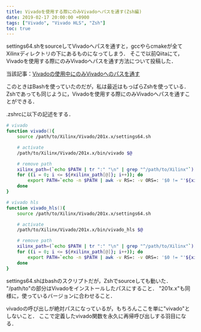 ```yaml
---
title: Vivadoを使用する際にのみVivadoへパスを通す(Zsh編)
date: 2019-02-17 20:00:00 +0900
tags: ["Vivado", "Vivado HLS", "Zsh"]
toc: true
---
```


settings64.shをsourceしてVivadoへパスを通すと，gccやらcmakeが全てXilinxディレクトリの下にあるものになってしまう．
そこで以前Qiitaにて，Vivadoを使用する際にのみVivadoへパスを通す方法について投稿した．

当該記事：[Vivadoの使用中にのみVivadoへのパスを通す](https://qiita.com/Kenta11/items/2d132a66c599df76639d)

このときはBashを使っていたのだが，私は最近はもっぱらZshを使っている．
Zshであっても同じように，Vivadoを使用する際にのみVivadoへパスを通すことができる．

.zshrcに以下の記述をする．

```zsh
# vivado
function vivado(){
    source /path/to/Xilinx/Vivado/201x.x/settings64.sh

    # activate
    /path/to/Xilinx/Vivado/201x.x/bin/vivado $@

    # remove path
    xilinx_path=(`echo $PATH | tr ":" "\n" | grep "^/path/to/Xilinx"`)
    for ((i = 0; i <= ${#xilinx_path[@]}; i++)); do
        export PATH=`echo -n $PATH | awk -v RS=: -v ORS=: '$0 != "'${xilinx_path[$i]}'"' | sed 's/:$//'`
    done
}

# vivado hls
function vivado_hls(){
    source /path/to/Xilinx/Vivado/201x.x/settings64.sh

    # activate
    /path/to/Xilinx/Vivado/201x.x/bin/vivado_hls $@

    # remove path
    xilinx_path=(`echo $PATH | tr ":" "\n" | grep "^/path/to/Xilinx"`)
    for ((i = 0; i <= ${#xilinx_path[@]}; i++)); do
        export PATH=`echo -n $PATH | awk -v RS=: -v ORS=: '$0 != "'${xilinx_path[$i]}'"' | sed 's/:$//'`
    done
}
```

settings64.shはbashのスクリプトだが，Zshでsourceしても動いた．
"/path/to"の部分はVivadoをインストールしたパスにすること．
"201x.x"も同様に，使っているバージョンに合わせること．

vivadoの呼び出しが絶対パスになっているが，もちろんここを単に"vivado"としないこと．
ここで定義したvivado関数を永久に再帰呼び出しする羽目になる．

